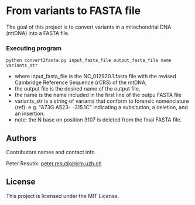 # From variants to FASTA file

The goal of this project is to convert variants in a mitochondrial DNA (mtDNA) into a FASTA file. 

### Executing program

```
python convert2fasta.py input_fasta_file output_fasta_file name variants_str
```
* where input_fasta_file is the NC_012920.1.fasta file with the revised Cambridge Reference Sequence (rCRS) of the mtDNA,
* the output file is the desired name of the output file,
* the name is the name included in the first line of the outpu FASTA file
* variants_str is a string of variants that conform to forensic nomenclature (ref): e.g. "A73G A523- -315.1C" indicating a subsitution, a deletion, and an insertion.
* note: the N base on position 3107 is deleted from the final FASTA file.

## Authors

Contributors names and contact info

Peter Resutik: peter.resutik@irm.uzh.ch

## License

This project is licensed under the MIT License.

<!--
## Acknowledgments

Inspiration, code snippets, etc.
* [awesome-readme](https://github.com/matiassingers/awesome-readme)
* [PurpleBooth](https://gist.github.com/PurpleBooth/109311bb0361f32d87a2)
* [dbader](https://github.com/dbader/readme-template)
* [zenorocha](https://gist.github.com/zenorocha/4526327)
* [fvcproductions](https://gist.github.com/fvcproductions/1bfc2d4aecb01a834b46)
-->
